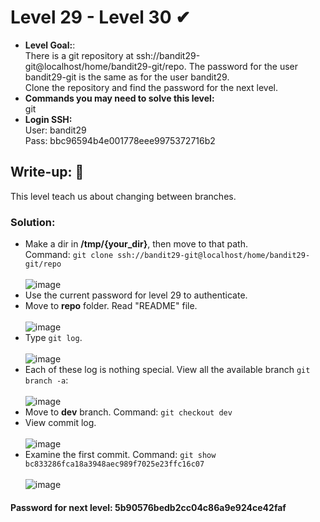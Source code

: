 # Level 29 - Level 30 ✔
- **Level Goal:**:<br>
There is a git repository at ssh://bandit29-git@localhost/home/bandit29-git/repo. The password for the user bandit29-git is the same as for the user bandit29.<br> 
Clone the repository and find the password for the next level.<br>
- **Commands you may need to solve this level:**<br>
git<br>
- **Login SSH:**<br>
User: bandit29<br>
Pass: bbc96594b4e001778eee9975372716b2<br>
## Write-up: 📝<br>
This level teach us about changing between branches.

### Solution:<br>
- Make a dir in **/tmp/{your_dir}**, then move to that path.<br>
Command: `git clone ssh://bandit29-git@localhost/home/bandit29-git/repo`<br><br>
![image](https://user-images.githubusercontent.com/48288606/144731740-a8edcbd6-2643-43bb-8b1f-161eff5ed8ec.png)
- Use the current password for level 29 to authenticate.
- Move to **repo** folder. Read "README" file. <br><br>
![image](https://user-images.githubusercontent.com/48288606/144731779-4c3ea26b-0fca-429c-bf94-d59a43eb2057.png)
- Type `git log`. <br><br>
![image](https://user-images.githubusercontent.com/48288606/144731827-839303e8-1f8a-4446-851f-4f0a5892141b.png)
- Each of these log is nothing special. View all the available branch `git branch -a`:<br><br>
![image](https://user-images.githubusercontent.com/48288606/144731849-3b1167cd-85a5-4097-a43b-b03dd7f35275.png)
- Move to **dev** branch. Command: `git checkout dev`
- View commit log. <br><br>
![image](https://user-images.githubusercontent.com/48288606/144731866-9979b035-2876-48f6-aaea-c430f431aabd.png)
- Examine the first commit. Command: `git show bc833286fca18a3948aec989f7025e23ffc16c07`<br><br>
![image](https://user-images.githubusercontent.com/48288606/144731881-3e545220-30ad-4b62-b578-29ab9fb1c063.png)

#### Password for next level: 5b90576bedb2cc04c86a9e924ce42faf 



